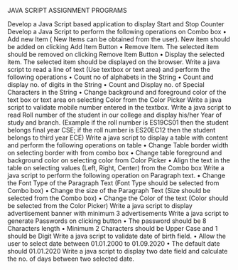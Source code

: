 JAVA SCRIPT ASSIGNMENT PROGRAMS

Develop a Java Script based application to display Start and Stop Counter
Develop a Java Script to perform the following operations on Combo box • Add new Item ( New Items can be obtained from the user). New item should be added on clicking Add Item Button • Remove Item. The selected item should be removed on clicking Remove Item Button • Display the selected item. The selected item should be displayed on the browser.
Write a java script to read a line of text (Use textbox or text area) and perform the following operations • Count no of alphabets in the String • Count and display no. of digits in the String • Count and Display no. of Special Characters in the String • Change background and foreground color of the text box or text area on selecting Color from the Color Picker
Write a java script to validate mobile number entered in the textbox.
Write a java script to read Roll number of the student in our college and display his/her Year of study and branch. (Example if the roll number is ES19CS01 then the student belongs final year CSE; if the roll number is ES20EC12 then the student belongs to third year ECE)
Write a java script to display a table with content and perform the following operations on table • Change Table border width on selecting border with from combo box • Change table foreground and background color on selecting color from Color Picker • Align the text in the table on selecting values (Left, Right, Center) from the Combo box
Write a java script to perform the following operation on Paragraph text. • Change the Font Type of the Paragraph Text (Font Type should be selected from Combo box) • Change the size of the Paragraph Text (Size should be selected from the Combo box) • Change the Color of the text (Color should be selected from the Color Picker)
Write a java script to display advertisement banner with minimum 3 advertisements
Write a java script to generate Passwords on clicking button • The password should be 8 Characters length • Minimum 2 Characters should be Upper Case and 1 should be Digit
Write a java script to validate date of birth field. • Allow the user to select date between 01.01.2000 to 01.09.2020 • The default date should 01.01.2020
Write a java script to display two date field and calculate the no. of days between two selected date.
